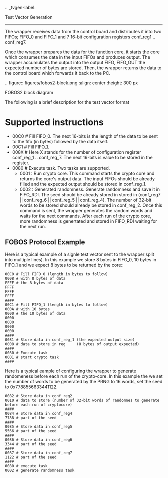 .. _tvgen-label:

Test Vector Generation
**********************

The wrapper receives data from the control board and distributes it into two FIFOs; FIFO_0 and FIFO_1 and 7 16-bit configuration registers conf_reg1 .. conf_reg7.

Once the wrapper prepares the data for the function core, it starts the core which consumes the data in the input FIFOs and produces output.
The wrapper accumulates the output into the output FIFO, FIFO_OUT the expected number of bytes are stored. 
Then, the wrapper returns the data to the control board which forwards it back to the PC.

.. figure::  figures/fobos2-block.png
   :align:   center
   :height: 300 px

   FOBOS2 block diagram


The following is a brief description for the test vector format

Supported instructions
==================

- 00C0 # Fill FIFO_0. The next 16-bits is the length of the data to be sent to the fifo (in bytes) followed by the data itself.
- 00C1 # Fill FIFO_1.
- 008X # Here X stands for the number of configuration register conf_reg_1 .. conf_reg_7. The next 16-bits is value to be stored in the register.
- 0080 # Execute task. Two tasks are supported.
    - 0001 : Run crypto core. This command starts the crypto core and returns the core's output data. The input FIFOs should be already filled and the expected output should be stored in conf_reg_1.
    - 0002 : Generated randomness. Generate randomness and save it in FIFO_RDI. The seed should be already stored in stored in (conf_reg7 || conf_reg_6 || conf_reg_5 || conf_reg_4). The number of 32-bit words to be stored should already be stored in conf_reg_2. Once this command is sent, the wrapper generates the random words and waits for the next commands. After each run of the crypto core, more randomness is genertated and stored in FIFO_RDI waiting for the next run.

FOBOS Protocol Example
----------------------

Here is a typical example of a signle test vector sent to the wrapper split into multiple lines). In this example we store 8 bytes in FIFO_0, 10 bytes in FIFO_1 and we expect 8 bytes to be returned by the core::


    00C0 # Fill FIFO_0 (length in bytes to follow)
    0008 # with 8 bytes of data
    FFFF # the 8 bytes of data
    FFFF
    FFFF
    FFFF
    ####
    00C1 # Fill FIFO_1 (length in bytes to follow)
    000A # with 10 bytes
    0000 # the 10 bytes of data
    0000
    0000
    0000
    0000
    #### 
    0081 # Store data in conf_reg_1 (the expected output size)
    0008 # data to store in reg     (8 bytes of output expected)
    ####
    0080 # Execute task
    0001 # start crypto task 
    ####

Here is a typical eample of configuring the wrapper to generate randomeness before each run of the crypto-core. In this example the we set the number of words to be generated by the PRNG to 16 words, set the seed to 0x7788556633441122.

    0082 # Store data in conf_reg2
    0010 # data to store (number of 32-bit words of randomnes to generate before each run of cryptocore)
    ####
    0084 # Store data in conf_reg4
    7788 # part of the seed
    ####
    0085 # Store data in conf_reg5
    5566 # part of the seed
    ####
    0086 # Store data in conf_reg6
    3344 # part of the seed
    ####
    0087 # Store data in conf_reg7
    1122 # part of the seed
    ####
    0080 # execute task
    0002 # generate randomness task

